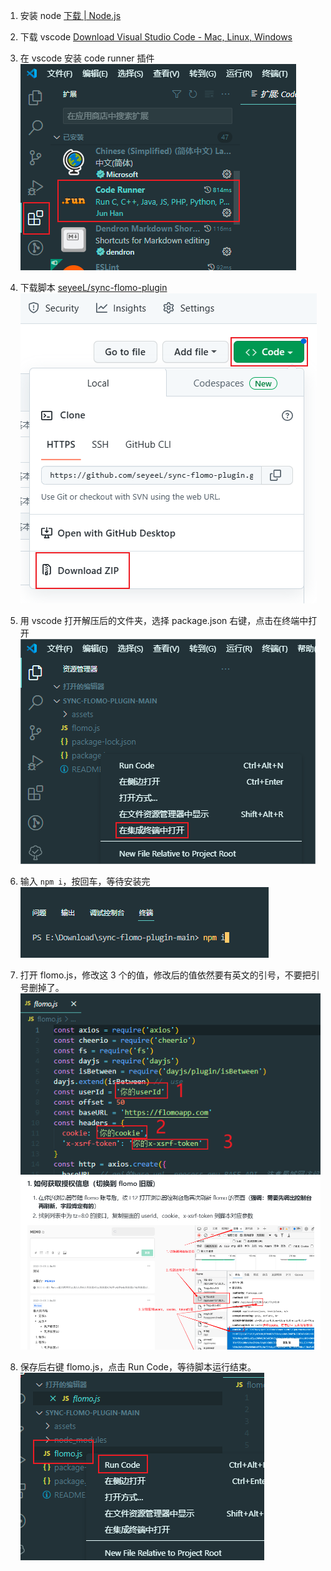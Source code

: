 1. 安装 node
   [下载 | Node.js](https://nodejs.org/zh-cn/download/ )

2. 下载 vscode
    [Download Visual Studio Code - Mac, Linux, Windows](https://code.visualstudio.com/download )

3. 在 vscode 安装 code runner 插件
   ![](assets/6afc38606c38118dae452b568e41ffe4.png)

4. 下载脚本
   [seyeeL/sync-flomo-plugin](https://github.com/seyeeL/sync-flomo-plugin )
   ![](assets/4c0e2f3d4c97e3d45e64c8d2d498f612.png)

5. 用 vscode 打开解压后的文件夹，选择 package.json 右键，点击在终端中打开
      ![](assets/7a4d50d2173684a0cf42f51370881674.png)

6. 输入 `npm i`，按回车，等待安装完
      ![](assets/c80e8fd5e1c32a35a36571ef4e58d50a.png)

7. 打开 flomo.js，修改这 3 个的值，修改后的值依然要有英文的引号，不要把引号删掉了。
   ![](assets/e06adf3933f6031e31db98c030e5a20f.png)
   ![](assets/87393328330b156d319e0e50538ad2af.png)
   
8. 保存后右键 flomo.js，点击 Run Code，等待脚本运行结束。
   ![](assets/1a9249eef1a79f85559b551fe1da134e.png)

